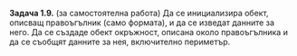 **Задача 1.9.** (за самостоятелна работа) Да се инициализира обект, описващ правоъгълник (само формата), и да се изведат данните за него. Да се създаде обект окръжност, описана около правоъгълника и да се съобщят данните за нея, включително периметър.